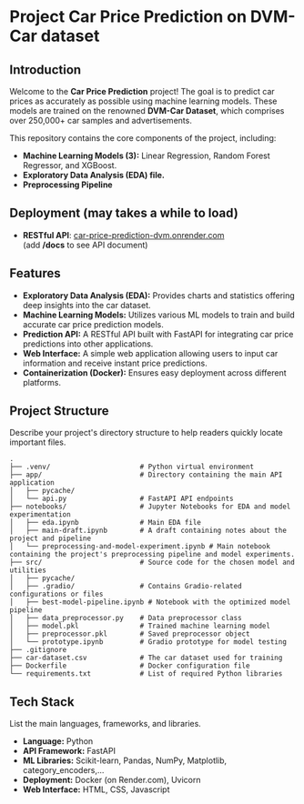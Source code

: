 # Project Car Price Prediction on DVM-Car dataset

## Introduction

Welcome to the **Car Price Prediction** project! The goal is to predict car prices as accurately as possible using machine learning models. These models are trained on the renowned **DVM-Car Dataset**, which comprises over 250,000+ car samples and advertisements.

This repository contains the core components of the project, including:
- **Machine Learning Models (3):** Linear Regression, Random Forest Regressor, and XGBoost.
- **Exploratory Data Analysis (EDA) file.**
- **Preprocessing Pipeline**

## Deployment (may takes a while to load)
- **RESTful API**: [car-price-prediction-dvm.onrender.com](https://car-price-prediction-dvm.onrender.com/) \
(add **/docs** to see API document)


## Features

* **Exploratory Data Analysis (EDA):** Provides charts and statistics offering deep insights into the car dataset.
* **Machine Learning Models:** Utilizes various ML models to train and build accurate car price prediction models.
* **Prediction API:** A RESTful API built with FastAPI for integrating car price predictions into other applications.
* **Web Interface:** A simple web application allowing users to input car information and receive instant price predictions.
* **Containerization (Docker):** Ensures easy deployment across different platforms.

## Project Structure

Describe your project's directory structure to help readers quickly locate important files.
```
.
├── .venv/                      # Python virtual environment
├── app/                        # Directory containing the main API application
│   ├── pycache/
│   └── api.py                  # FastAPI API endpoints
├── notebooks/                  # Jupyter Notebooks for EDA and model experimentation
│   ├── eda.ipynb               # Main EDA file
│   ├── main-draft.ipynb        # A draft containing notes about the project and pipeline
│   └── preprocessing-and-model-experiment.ipynb # Main notebook containing the project's preprocessing pipeline and model experiments.
├── src/                        # Source code for the chosen model and utilities
│   ├── pycache/
│   ├── .gradio/                # Contains Gradio-related configurations or files
│   ├── best-model-pipeline.ipynb # Notebook with the optimized model pipeline
│   ├── data_preprocessor.py    # Data preprocessor class
│   ├── model.pkl               # Trained machine learning model
│   ├── preprocessor.pkl        # Saved preprocessor object
│   └── prototype.ipynb         # Gradio prototype for model testing
├── .gitignore
├── car-dataset.csv             # The car dataset used for training
├── Dockerfile                  # Docker configuration file
└── requirements.txt            # List of required Python libraries
```
## Tech Stack

List the main languages, frameworks, and libraries.

* **Language:** Python
* **API Framework:** FastAPI
* **ML Libraries:** Scikit-learn, Pandas, NumPy, Matplotlib, category_encoders,...
* **Deployment:** Docker (on Render.com), Uvicorn
* **Web Interface:** HTML, CSS, Javascript
